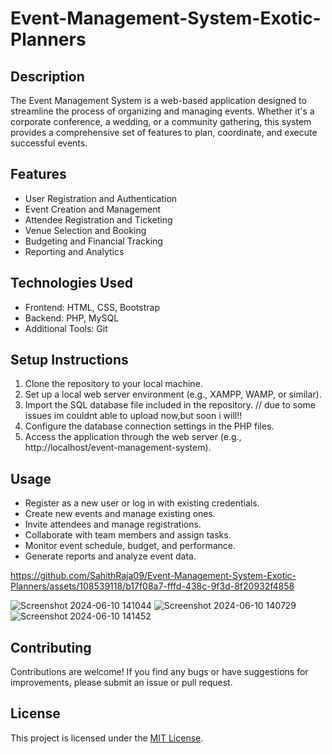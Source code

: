 # Event-Management-System-Exotic-Planners
## Description
The Event Management System is a web-based application designed to streamline the process of organizing and managing events. Whether it's a corporate conference, a wedding, or a community gathering, this system provides a comprehensive set of features to plan, coordinate, and execute successful events.

## Features
- User Registration and Authentication
- Event Creation and Management
- Attendee Registration and Ticketing
- Venue Selection and Booking
- Budgeting and Financial Tracking
- Reporting and Analytics

## Technologies Used
- Frontend: HTML, CSS, Bootstrap
- Backend: PHP, MySQL
- Additional Tools: Git

## Setup Instructions
1. Clone the repository to your local machine.
2. Set up a local web server environment (e.g., XAMPP, WAMP, or similar).
3. Import the SQL database file included in the repository. // due to some issues im couldnt able to upload now,but soon i will!!
4. Configure the database connection settings in the PHP files.
5. Access the application through the web server (e.g., http://localhost/event-management-system).

## Usage
- Register as a new user or log in with existing credentials.
- Create new events and manage existing ones.
- Invite attendees and manage registrations.
- Collaborate with team members and assign tasks.
- Monitor event schedule, budget, and performance.
- Generate reports and analyze event data.


https://github.com/SahithRaja09/Event-Management-System-Exotic-Planners/assets/108539118/b17f08a7-fffd-438c-9f3d-8f20932f4858

![Screenshot 2024-06-10 141044](https://github.com/SahithRaja09/Event-Management-System-Exotic-Planners/assets/108539118/d41b3c69-6fab-44e4-baa9-ef57ebac220d)
![Screenshot 2024-06-10 140729](https://github.com/SahithRaja09/Event-Management-System-Exotic-Planners/assets/108539118/0e3f2a80-7906-4a09-8856-84544a3d8a21)
![Screenshot 2024-06-10 141452](https://github.com/SahithRaja09/Event-Management-System-Exotic-Planners/assets/108539118/18bb3014-b8a1-4833-b175-22ecda5d8be4)

## Contributing
Contributions are welcome! If you find any bugs or have suggestions for improvements, please submit an issue or pull request.

## License
This project is licensed under the [MIT License](LICENSE).


